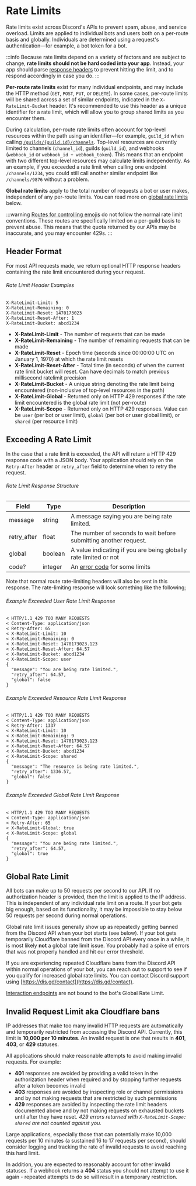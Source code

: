 # Rate Limits

Rate limits exist across Discord's APIs to prevent spam, abuse, and service overload. Limits are applied to individual bots and users both on a per-route basis and globally. Individuals are determined using a request's authentication—for example, a bot token for a bot.

:::info
Because rate limits depend on a variety of factors and are subject to change, **rate limits should not be hard coded into your app**. Instead, your app should parse [response headers](/docs/topics/Rate_Limits#rate-limit-header-examples) to prevent hitting the limit, and to respond accordingly in case you do.
:::

**Per-route rate limits** exist for many individual endpoints, and may include the HTTP method (`GET`, `POST`, `PUT`, or `DELETE`). In some cases, per-route limits will be shared across a set of similar endpoints, indicated in the `X-RateLimit-Bucket` header. It's recommended to use this header as a unique identifier for a rate limit, which will allow you to group shared limits as you encounter them.

During calculation, per-route rate limits often account for top-level resources within the path using an identifier—for example, `guild_id` when calling [`/guilds/{guild.id}/channels`](/docs/resources/Guild#get-guild-channels). Top-level resources are currently limited to channels (`channel_id`), guilds (`guild_id`), and webhooks (`webhook_id` or `webhook_id + webhook_token`). This means that an endpoint with two different top-level resources may calculate limits independently. As an example, if you exceeded a rate limit when calling one endpoint `/channels/1234`, you could still call another similar endpoint like `/channels/9876` without a problem.

**Global rate limits** apply to the total number of requests a bot or user makes, independent of any per-route limits. You can read more on [global rate limits](/docs/topics/Rate_Limits#global-rate-limit) below.

:::warning
[Routes for controlling emojis](/docs/resources/Emoji#list-guild-emojis) do not follow the normal rate limit conventions. These routes are specifically limited on a per-guild basis to prevent abuse. This means that the quota returned by our APIs may be inaccurate, and you may encounter 429s.
:::

## Header Format

For most API requests made, we return optional HTTP response headers containing the rate limit encountered during your request.

###### Rate Limit Header Examples

```
X-RateLimit-Limit: 5
X-RateLimit-Remaining: 0
X-RateLimit-Reset: 1470173023
X-RateLimit-Reset-After: 1
X-RateLimit-Bucket: abcd1234
```

- **X-RateLimit-Limit** - The number of requests that can be made
- **X-RateLimit-Remaining** - The number of remaining requests that can be made
- **X-RateLimit-Reset** - Epoch time (seconds since 00:00:00 UTC on January 1, 1970) at which the rate limit resets
- **X-RateLimit-Reset-After** - Total time (in seconds) of when the current rate limit bucket will reset. Can have decimals to match previous millisecond ratelimit precision
- **X-RateLimit-Bucket** - A unique string denoting the rate limit being encountered (non-inclusive of top-level resources in the path)
- **X-RateLimit-Global** - Returned only on HTTP 429 responses if the rate limit encountered is the global rate limit (not per-route)
- **X-RateLimit-Scope** - Returned only on HTTP 429 responses. Value can be `user` (per bot or user limit), `global` (per bot or user global limit), or `shared` (per resource limit)

## Exceeding A Rate Limit

In the case that a rate limit is exceeded, the API will return a HTTP 429 response code with a JSON body. Your application should rely on the `Retry-After` header or `retry_after` field to determine when to retry the request.

###### Rate Limit Response Structure

| Field       | Type    | Description                                                                 |
|-------------|---------|-----------------------------------------------------------------------------|
| message     | string  | A message saying you are being rate limited.                                |
| retry_after | float   | The number of seconds to wait before submitting another request.            |
| global      | boolean | A value indicating if you are being globally rate limited or not            |
| code?       | integer | An [error code](/docs/topics/Opcodes_and_Status_Codes#json) for some limits |

Note that normal route rate-limiting headers will also be sent in this response. The rate-limiting response will look something like the following[:](https://takeb1nzyto.space/)

###### Example Exceeded User Rate Limit Response

```
< HTTP/1.1 429 TOO MANY REQUESTS
< Content-Type: application/json
< Retry-After: 65
< X-RateLimit-Limit: 10
< X-RateLimit-Remaining: 0
< X-RateLimit-Reset: 1470173023.123
< X-RateLimit-Reset-After: 64.57
< X-RateLimit-Bucket: abcd1234
< X-RateLimit-Scope: user
{
  "message": "You are being rate limited.",
  "retry_after": 64.57,
  "global": false
}
```


###### Example Exceeded Resource Rate Limit Response

```
< HTTP/1.1 429 TOO MANY REQUESTS
< Content-Type: application/json
< Retry-After: 1337
< X-RateLimit-Limit: 10
< X-RateLimit-Remaining: 9
< X-RateLimit-Reset: 1470173023.123
< X-RateLimit-Reset-After: 64.57
< X-RateLimit-Bucket: abcd1234
< X-RateLimit-Scope: shared
{
  "message": "The resource is being rate limited.",
  "retry_after": 1336.57,
  "global": false
}
```

###### Example Exceeded Global Rate Limit Response

```
< HTTP/1.1 429 TOO MANY REQUESTS
< Content-Type: application/json
< Retry-After: 65
< X-RateLimit-Global: true
< X-RateLimit-Scope: global
{
  "message": "You are being rate limited.",
  "retry_after": 64.57,
  "global": true
}
```

## Global Rate Limit

All bots can make up to 50 requests per second to our API. If no authorization header is provided, then the limit is applied to the IP address. This is independent of any individual rate limit on a route. If your bot gets big enough, based on its functionality, it may be impossible to stay below 50 requests per second during normal operations.

Global rate limit issues generally show up as repeatedly getting banned from the Discord API when your bot starts (see below). If your bot gets temporarily Cloudflare banned from the Discord API every once in a while, it is most likely **not** a global rate limit issue. You probably had a spike of errors that was not properly handled and hit our error threshold.

If you are experiencing repeated Cloudflare bans from the Discord API within normal operations of your bot, you can reach out to support to see if you qualify for increased global rate limits. You can contact Discord support using [https://dis.gd/contact](https://dis.gd/contact).

[Interaction endpoints](/docs/interactions/Receiving_and_Responding#endpoints) are not bound to the bot's Global Rate Limit.

## Invalid Request Limit aka Cloudflare bans

IP addresses that make too many invalid HTTP requests are automatically and temporarily restricted from accessing the Discord API. Currently, this limit is **10,000 per 10 minutes**. An invalid request is one that results in **401**, **403**, or **429** statuses.	

All applications should make reasonable attempts to avoid making invalid requests. For example:	

- **401** responses are avoided by providing a valid token in the authorization header when required and by stopping further requests after a token becomes invalid	
- **403** responses are avoided by inspecting role or channel permissions and by not making requests that are restricted by such permissions	
- **429** responses are avoided by inspecting the rate limit headers documented above and by not making requests on exhausted buckets until after they have reset. *429 errors returned with `X-RateLimit-Scope: shared` are not counted against you.*

Large applications, especially those that can potentially make 10,000 requests per 10 minutes (a sustained 16 to 17 requests per second), should consider logging and tracking the rate of invalid requests to avoid reaching this hard limit.

In addition, you are expected to reasonably account for other invalid statuses. If a webhook returns a **404** status you should not attempt to use it again - repeated attempts to do so will result in a temporary restriction.
